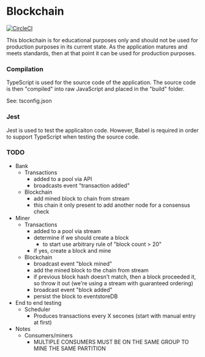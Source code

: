 # Blockchain

[![CircleCI](https://circleci.com/gh/exilesprx/blockchain/tree/main.svg?style=svg)](https://circleci.com/gh/exilesprx/blockchain/tree/main)

This blockchain is for educational purposes only and should not be used for production purposes in its current state. As the application matures and meets standards, then at that point it can be used for production purposes.

### Compilation

TypeScript is used for the source code of the application. The source code is then "compiled" into raw JavaScript and placed in the "build" folder.

See: tsconfig.json

### Jest

Jest is used to test the applicaiton code. However, Babel is required in order to support TypeScript when testing the source code.

### TODO
- Bank
    - Transactions
        - added to a pool via API
        - broadcasts event "transaction added"
    - Blockchain
        - add mined block to chain from stream
        - this chain it only present to add another node for a consensus check
- Miner
    - Transactions
        - added to a pool via stream
        - determine if we should create a block
            - to start use arbitrary rule of "block count > 20"
        - if yes, create a block and mine
    - Blockchain
        - broadcast event "block mined"
        - add the mined block to the chain from stream
        - if previous block hash doesn't match, then a block proceeded it, so throw it
            out (we're using a stream with guaranteed ordering)
        - broadcast event "block added"
        - persist the block to eventstoreDB
- End to end testing
    - Scheduler
        - Produces transactions every X secones (start with manual entry at first)
- Notes 
    - Consumers/miners
        - MULTIPLE CONSUMERS MUST BE ON THE SAME GROUP TO MINE THE SAME PARTITION